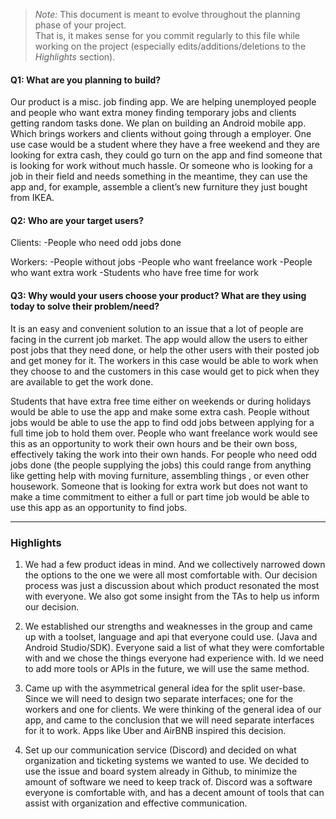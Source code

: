  > _Note:_ This document is meant to evolve throughout the planning phase of your project.    
 > That is, it makes sense for you commit regularly to this file while working on the project (especially edits/additions/deletions to the _Highlights_ section).

#### Q1: What are you planning to build?

Our product is a misc. job finding app. We are helping unemployed people and people who want extra money finding 
temporary jobs and clients getting random tasks done. We plan on building an Android mobile app.
Which brings workers and clients without going through a employer. One use case would be a student where they have a 
free weekend and they are looking for extra cash, they could go turn on the app and find someone that is looking for 
work without much hassle. Or someone who is looking for a job in their field and needs something in the meantime, 
they can use the app and, for example, assemble a client’s new furniture they just bought from IKEA.


#### Q2: Who are your target users?
    
Clients:
-People who need odd jobs done 


Workers:
-People without jobs
-People who want freelance work
-People who want extra work
-Students who have free time for work


#### Q3: Why would your users choose your product? What are they using today to solve their problem/need?

It is an easy and convenient solution to an issue that a lot of people are facing in the current job market. 
The app would allow the users to either post jobs that they need done, or help the other users with their posted job 
and get money for it. The workers in this case would be able to work when they choose to and the customers in this case
 would get to pick when they are available to get the work done.

Students that have extra free time either on weekends or during holidays would be able to use the app and make some 
extra cash. People without jobs would be able to use the app to find odd jobs between applying for a full time job to 
hold them over. People who want freelance work would see this as an opportunity to work their own hours and be their
own boss, effectively taking the work into their own hands. For people who need odd jobs done 
(the people supplying the jobs) this could range from anything like getting help with moving furniture,
assembling things , or even other housework. Someone that is looking for extra work but does not want to make 
a time commitment to either a full or part time job would be able to use this app as an opportunity to find jobs.

----

### Highlights


1) We had a few product ideas in mind. And we collectively narrowed down the options to the one we were all most 
comfortable with. Our decision process was just a discussion about which product resonated the most with everyone. 
We also got some insight from the TAs to help us inform our decision. 

2) We established our strengths and weaknesses in the group and came up with a toolset, language and api that everyone 
could use. (Java and Android Studio/SDK). Everyone said a list of what they were comfortable with and we chose the
things everyone had experience with. Id we need to add more tools or APIs in the future, we will use the 
same method. 

3) Came up with the asymmetrical general idea for the split user-base. Since we will need to design two separate
interfaces; one for the workers and one for clients. We were thinking of the general idea of our app, and came to 
the conclusion that we will need separate interfaces for it to work. Apps like Uber and AirBNB inspired this decision. 

4) Set up our communication service (Discord) and decided on what organization and ticketing systems we wanted to use. 
We decided to use the issue and board system already in Github, to minimize the amount of software we 
need to keep track of. Discord was a software everyone is comfortable with, and has a decent amount of tools that
can assist with organization and effective communication. 